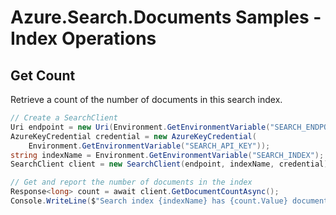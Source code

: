 # Azure.Search.Documents Samples - Index Operations

## Get Count
Retrieve a count of the number of documents in this search index.
```C# Snippet:Azure_Search_Tests_Samples_GetCountAsync
// Create a SearchClient
Uri endpoint = new Uri(Environment.GetEnvironmentVariable("SEARCH_ENDPOINT"));
AzureKeyCredential credential = new AzureKeyCredential(
    Environment.GetEnvironmentVariable("SEARCH_API_KEY"));
string indexName = Environment.GetEnvironmentVariable("SEARCH_INDEX");
SearchClient client = new SearchClient(endpoint, indexName, credential);

// Get and report the number of documents in the index
Response<long> count = await client.GetDocumentCountAsync();
Console.WriteLine($"Search index {indexName} has {count.Value} documents.");
```
